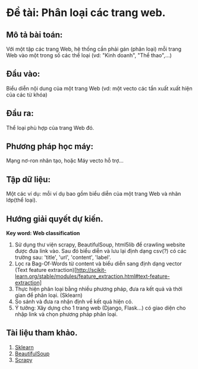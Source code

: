 # Đề tài: Phân loại các trang web.

## Mô tả bài toán:

Với một tập các trang Web, hệ thống cần phải gán (phân loại) mỗi trang Web vào một trong số các thể loại (vd: "Kinh doanh", "Thể thao",...)

## Đầu vào:

Biểu diễn nội dung của một trang Web (vd: một vecto các tần xuất xuất hiện của các từ khóa)

## Đầu ra:

Thể loại phù hợp của trang Web đó.

## Phương pháp học máy:

Mạng nơ-ron nhân tạo, hoặc Máy vecto hỗ trợ...

## Tập dữ liệu:

Một các ví dụ: mỗi ví dụ bao gồm biểu diễn của một trang Web và nhãn lớp(thể loại).

## Hướng giải quyết dự kiến.

**Key word: Web classification**

1. Sử dụng thư viện scrapy, BeautifulSoup, html5lib để crawling website được đưa link vào. Sau đó biểu diễn và lưu lại định dạng csv(?) có các trường sau: 'title', 'url', 'content', 'label'.
2. Lọc ra Bag-Of-Words từ content và biểu diễn sang định dạng vector (Text feature extraction)[http://scikit-learn.org/stable/modules/feature_extraction.html#text-feature-extraction]
3. Thực hiện phân loại bằng nhiều phương pháp, đưa ra kết quả và thời gian để phân loại. (Sklearn)
4. So sánh và đưa ra nhận định về kết quả hiện có.
5. Ý tưởng: Xây dựng cho 1 trang web (Django, Flask...) có giao diện cho nhập link và chọn phương pháp phân loại.

## Tài liệu tham khảo.

1. [Sklearn](http://scikit-learn.org/)
2. [BeautifulSoup](https://www.crummy.com/software/BeautifulSoup/bs4/doc/)
3. [Scrapy](https://scrapy.org/)
